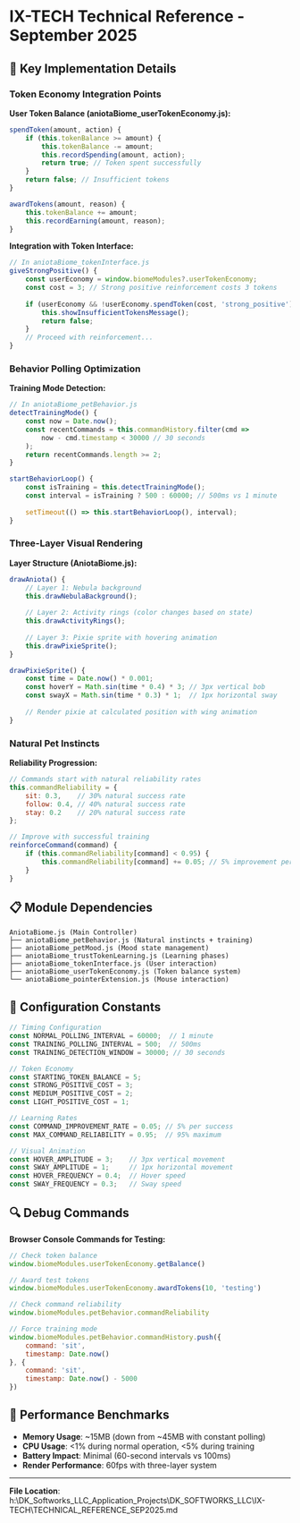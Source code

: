 # IX-TECH Technical Reference - September 2025

## 🔧 Key Implementation Details

### Token Economy Integration Points

**User Token Balance (aniotaBiome_userTokenEconomy.js):**
```javascript
spendToken(amount, action) {
    if (this.tokenBalance >= amount) {
        this.tokenBalance -= amount;
        this.recordSpending(amount, action);
        return true; // Token spent successfully
    }
    return false; // Insufficient tokens
}

awardTokens(amount, reason) {
    this.tokenBalance += amount;
    this.recordEarning(amount, reason);
}
```

**Integration with Token Interface:**
```javascript
// In aniotaBiome_tokenInterface.js
giveStrongPositive() {
    const userEconomy = window.biomeModules?.userTokenEconomy;
    const cost = 3; // Strong positive reinforcement costs 3 tokens
    
    if (userEconomy && !userEconomy.spendToken(cost, 'strong_positive')) {
        this.showInsufficientTokensMessage();
        return false;
    }
    // Proceed with reinforcement...
}
```

### Behavior Polling Optimization

**Training Mode Detection:**
```javascript
// In aniotaBiome_petBehavior.js
detectTrainingMode() {
    const now = Date.now();
    const recentCommands = this.commandHistory.filter(cmd => 
        now - cmd.timestamp < 30000 // 30 seconds
    );
    return recentCommands.length >= 2;
}

startBehaviorLoop() {
    const isTraining = this.detectTrainingMode();
    const interval = isTraining ? 500 : 60000; // 500ms vs 1 minute
    
    setTimeout(() => this.startBehaviorLoop(), interval);
}
```

### Three-Layer Visual Rendering

**Layer Structure (AniotaBiome.js):**
```javascript
drawAniota() {
    // Layer 1: Nebula background
    this.drawNebulaBackground();
    
    // Layer 2: Activity rings (color changes based on state)
    this.drawActivityRings();
    
    // Layer 3: Pixie sprite with hovering animation
    this.drawPixieSprite();
}

drawPixieSprite() {
    const time = Date.now() * 0.001;
    const hoverY = Math.sin(time * 0.4) * 3; // 3px vertical bob
    const swayX = Math.sin(time * 0.3) * 1;  // 1px horizontal sway
    
    // Render pixie at calculated position with wing animation
}
```

### Natural Pet Instincts

**Reliability Progression:**
```javascript
// Commands start with natural reliability rates
this.commandReliability = {
    sit: 0.3,    // 30% natural success rate
    follow: 0.4, // 40% natural success rate  
    stay: 0.2    // 20% natural success rate
};

// Improve with successful training
reinforceCommand(command) {
    if (this.commandReliability[command] < 0.95) {
        this.commandReliability[command] += 0.05; // 5% improvement per success
    }
}
```

## 📋 Module Dependencies

```
AniotaBiome.js (Main Controller)
├── aniotaBiome_petBehavior.js (Natural instincts + training)
├── aniotaBiome_petMood.js (Mood state management)
├── aniotaBiome_trustTokenLearning.js (Learning phases)
├── aniotaBiome_tokenInterface.js (User interaction)
├── aniotaBiome_userTokenEconomy.js (Token balance system)
└── aniotaBiome_pointerExtension.js (Mouse interaction)
```

## 🎯 Configuration Constants

```javascript
// Timing Configuration
const NORMAL_POLLING_INTERVAL = 60000;  // 1 minute
const TRAINING_POLLING_INTERVAL = 500;  // 500ms
const TRAINING_DETECTION_WINDOW = 30000; // 30 seconds

// Token Economy
const STARTING_TOKEN_BALANCE = 5;
const STRONG_POSITIVE_COST = 3;
const MEDIUM_POSITIVE_COST = 2;
const LIGHT_POSITIVE_COST = 1;

// Learning Rates
const COMMAND_IMPROVEMENT_RATE = 0.05; // 5% per success
const MAX_COMMAND_RELIABILITY = 0.95;  // 95% maximum

// Visual Animation
const HOVER_AMPLITUDE = 3;    // 3px vertical movement
const SWAY_AMPLITUDE = 1;     // 1px horizontal movement
const HOVER_FREQUENCY = 0.4;  // Hover speed
const SWAY_FREQUENCY = 0.3;   // Sway speed
```

## 🔍 Debug Commands

**Browser Console Commands for Testing:**
```javascript
// Check token balance
window.biomeModules.userTokenEconomy.getBalance()

// Award test tokens
window.biomeModules.userTokenEconomy.awardTokens(10, 'testing')

// Check command reliability
window.biomeModules.petBehavior.commandReliability

// Force training mode
window.biomeModules.petBehavior.commandHistory.push({
    command: 'sit',
    timestamp: Date.now()
}, {
    command: 'sit', 
    timestamp: Date.now() - 5000
})
```

## 🚀 Performance Benchmarks

- **Memory Usage**: ~15MB (down from ~45MB with constant polling)
- **CPU Usage**: <1% during normal operation, <5% during training
- **Battery Impact**: Minimal (60-second intervals vs 100ms)
- **Render Performance**: 60fps with three-layer system

---

**File Location**: h:\DK_Softworks_LLC_Application_Projects\DK_SOFTWORKS_LLC\IX-TECH\TECHNICAL_REFERENCE_SEP2025.md
